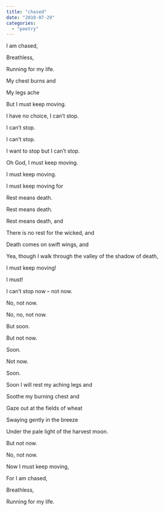 ```yaml
---
title: "chased"
date: "2010-07-29"
categories: 
  - "poetry"
---
```


I am chased,

Breathless,

Running for my life.

My chest burns and

My legs ache

But I must keep moving.

I have no choice, I can’t stop.

I can’t stop.

I can’t stop.

I want to stop but I can’t stop.

Oh God, I must keep moving.

I must keep moving.

I must keep moving for

Rest means death.

Rest means death.

Rest means death, and

There is no rest for the wicked, and

Death comes on swift wings, and

Yea, though I walk through the valley of the shadow of death,

I must keep moving!

I must!

I can’t stop now – not now.

No, not now.

No, no, not now.

But soon.

But not now.

Soon.

Not now.

Soon.

Soon I will rest my aching legs and

Soothe my burning chest and

Gaze out at the fields of wheat

Swaying gently in the breeze

Under the pale light of the harvest moon.

But not now.

No, not now.

Now I must keep moving,

For I am chased,

Breathless,

Running for my life.
